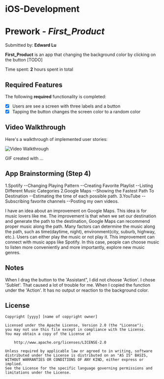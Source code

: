 # iOS-Development
# Prework - *First_Product*

Submitted by: **Edward Lu**

**First_Product** is an app that changing the background color by clicking on the button [TODO] 

Time spent: **2** hours spent in total

## Required Features

The following **required** functionality is completed:

- [x] Users are see a screen with three labels and a button
- [x] Tapping the button changes the screen color to a random color
 
## Video Walkthrough

Here's a walkthrough of implemented user stories:

<img src='http://i.imgur.com/link/to/your/gif/file.gif' title='Video Walkthrough' width='' alt='Video Walkthrough' />

<!-- Replace this with whatever GIF tool you used! -->
GIF created with ...  
<!-- Recommended tools:
[Kap](https://getkap.co/) for macOS
[ScreenToGif](https://www.screentogif.com/) for Windows
[peek](https://github.com/phw/peek) for Linux. -->

## App Brainstorming (Step 4)
1.Spotify
--Changing Playing Pattern
--Creating Favorite Playlist
--Listing Different Music Categories
2.Google Maps
--Showing the Fastest Path To Destination
--Estimating the time of each possible path.
3.YouTube
--Subscribing favorite channels
--Posting my own videos.

I have an idea about an improvement on Google Maps. This idea is for music lovers like me. The improvement is that when we set our destination and generate the path to the destination, Google Maps can recommend proper music along the path. Many factors can determine the music along the path, such as time(daytime, night), environment(city, suburb, highway, etc.). Users can either play the music or not play it. This improvement can connect with music apps like Spotify. In this case, people can choose music to listen more conveniently and more importantly, explore new music genres. 


## Notes

When I drag the button to the 'Assistant", I did not choose 'Action'. I chose 'Sublet'. That caused a lot of trouble for me. When I copied the function under the 'Action'. It has no output or reaction to the background color. 

## License

    Copyright [yyyy] [name of copyright owner]

    Licensed under the Apache License, Version 2.0 (the "License");
    you may not use this file except in compliance with the License.
    You may obtain a copy of the License at

        http://www.apache.org/licenses/LICENSE-2.0

    Unless required by applicable law or agreed to in writing, software
    distributed under the License is distributed on an "AS IS" BASIS,
    WITHOUT WARRANTIES OR CONDITIONS OF ANY KIND, either express or implied.
    See the License for the specific language governing permissions and
    limitations under the License.
